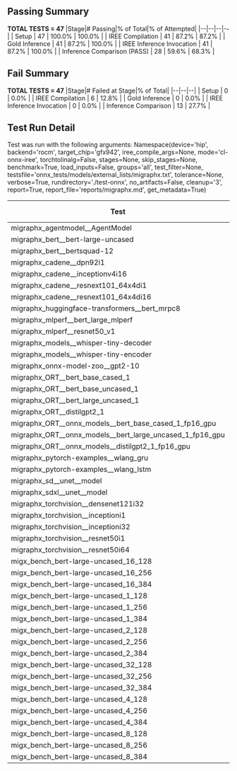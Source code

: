## Passing Summary

**TOTAL TESTS = 47**
|Stage|# Passing|% of Total|% of Attempted|
|--|--|--|--|
| Setup | 47 | 100.0% | 100.0% |
| IREE Compilation | 41 | 87.2% | 87.2% |
| Gold Inference | 41 | 87.2% | 100.0% |
| IREE Inference Invocation | 41 | 87.2% | 100.0% |
| Inference Comparison (PASS) | 28 | 59.6% | 68.3% |
## Fail Summary

**TOTAL TESTS = 47**
|Stage|# Failed at Stage|% of Total|
|--|--|--|
| Setup | 0 | 0.0% |
| IREE Compilation | 6 | 12.8% |
| Gold Inference | 0 | 0.0% |
| IREE Inference Invocation | 0 | 0.0% |
| Inference Comparison | 13 | 27.7% |
## Test Run Detail
Test was run with the following arguments:
Namespace(device='hip', backend='rocm', target_chip='gfx942', iree_compile_args=None, mode='cl-onnx-iree', torchtolinalg=False, stages=None, skip_stages=None, benchmark=True, load_inputs=False, groups='all', test_filter=None, testsfile='onnx_tests/models/external_lists/migraphx.txt', tolerance=None, verbose=True, rundirectory='./test-onnx', no_artifacts=False, cleanup='3', report=True, report_file='reports/migraphx.md', get_metadata=True)

| Test | Exit Status | Mean Benchmark Time (ms) | Notes |
|--|--|--|--|
| migraphx_agentmodel__AgentModel | compilation | None | |
| migraphx_bert__bert-large-uncased | PASS | 19.242794891060502 | |
| migraphx_bert__bertsquad-12 | compilation | None | |
| migraphx_cadene__dpn92i1 | Numerics | 42.46028231379265 | |
| migraphx_cadene__inceptionv4i16 | PASS | 149.51450151080886 | |
| migraphx_cadene__resnext101_64x4di1 | Numerics | 114.24183385032745 | |
| migraphx_cadene__resnext101_64x4di16 | Numerics | 370.4438417529066 | |
| migraphx_huggingface-transformers__bert_mrpc8 | PASS | 7.426231473800726 | |
| migraphx_mlperf__bert_large_mlperf | Numerics | 23.38032322521839 | |
| migraphx_mlperf__resnet50_v1 | compilation | None | |
| migraphx_models__whisper-tiny-decoder | PASS | 38.75983026891685 | |
| migraphx_models__whisper-tiny-encoder | Numerics | 144.25111229841906 | |
| migraphx_onnx-model-zoo__gpt2-10 | compilation | None | |
| migraphx_ORT__bert_base_cased_1 | PASS | 101.57367713483315 | |
| migraphx_ORT__bert_base_uncased_1 | PASS | 100.7767410150596 | |
| migraphx_ORT__bert_large_uncased_1 | PASS | 504.1239340789616 | |
| migraphx_ORT__distilgpt2_1 | PASS | 54.355259471310255 | |
| migraphx_ORT__onnx_models__bert_base_cased_1_fp16_gpu | Numerics | 63.560375760337614 | |
| migraphx_ORT__onnx_models__bert_large_uncased_1_fp16_gpu | Numerics | 297.25432341607905 | |
| migraphx_ORT__onnx_models__distilgpt2_1_fp16_gpu | Numerics | 32.502859781468 | |
| migraphx_pytorch-examples__wlang_gru | PASS | 17.009523910174302 | |
| migraphx_pytorch-examples__wlang_lstm | PASS | 6.679805013566063 | |
| migraphx_sd__unet__model | compilation | None | |
| migraphx_sdxl__unet__model | compilation | None | |
| migraphx_torchvision__densenet121i32 | Numerics | 76.4726366571806 | |
| migraphx_torchvision__inceptioni1 | PASS | 39.72805942477727 | |
| migraphx_torchvision__inceptioni32 | PASS | 100.32476333989983 | |
| migraphx_torchvision__resnet50i1 | Numerics | 11.350469178049472 | |
| migraphx_torchvision__resnet50i64 | Numerics | 194.17861111772558 | |
| migx_bench_bert-large-uncased_16_128 | PASS | 36.680796583951036 | |
| migx_bench_bert-large-uncased_16_256 | PASS | 60.35962385228938 | |
| migx_bench_bert-large-uncased_16_384 | Numerics | 175.0930582552596 | |
| migx_bench_bert-large-uncased_1_128 | PASS | 13.086430587587346 | |
| migx_bench_bert-large-uncased_1_256 | PASS | 13.359799187105054 | |
| migx_bench_bert-large-uncased_1_384 | PASS | 19.563540941345746 | |
| migx_bench_bert-large-uncased_2_128 | PASS | 12.601289310536922 | |
| migx_bench_bert-large-uncased_2_256 | PASS | 13.268319971906314 | |
| migx_bench_bert-large-uncased_2_384 | PASS | 21.991323519614525 | |
| migx_bench_bert-large-uncased_32_128 | PASS | 73.6232449611028 | |
| migx_bench_bert-large-uncased_32_256 | PASS | 387.34425257684455 | |
| migx_bench_bert-large-uncased_32_384 | Numerics | 165.92600021976978 | |
| migx_bench_bert-large-uncased_4_128 | PASS | 14.375626477001068 | |
| migx_bench_bert-large-uncased_4_256 | PASS | 18.307561229946266 | |
| migx_bench_bert-large-uncased_4_384 | PASS | 27.520814582180133 | |
| migx_bench_bert-large-uncased_8_128 | PASS | 20.905777547216296 | |
| migx_bench_bert-large-uncased_8_256 | PASS | 30.71595421330868 | |
| migx_bench_bert-large-uncased_8_384 | PASS | 45.2159169750909 | |
